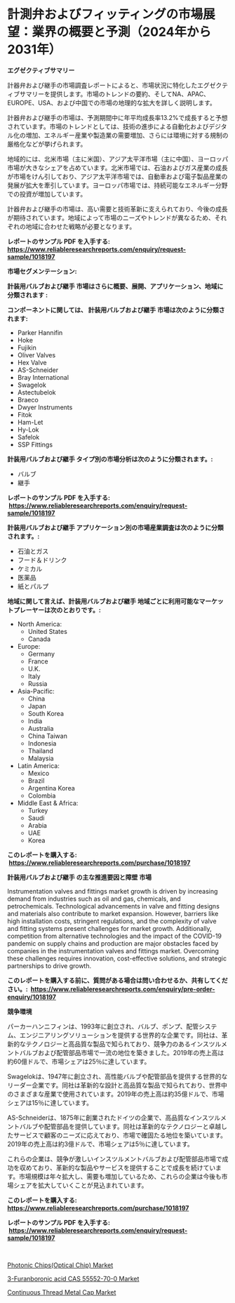 <p><h1>計測弁およびフィッティングの市場展望：業界の概要と予測（2024年から2031年）</h1></p><p><strong>エグゼクティブサマリー</strong></p>
<p><p>計器弁および継手の市場調査レポートによると、市場状況に特化したエグゼクティブサマリーを提供します。市場のトレンドの要約、そしてNA、APAC、EUROPE、USA、および中国での市場の地理的な拡大を詳しく説明します。</p><p>計器弁および継手の市場は、予測期間中に年平均成長率13.2%で成長すると予想されています。市場のトレンドとしては、技術の進歩による自動化およびデジタル化の増加、エネルギー産業や製造業の需要増加、さらには環境に対する規制の厳格化などが挙げられます。</p><p>地域的には、北米市場（主に米国）、アジア太平洋市場（主に中国）、ヨーロッパ市場が大きなシェアを占めています。北米市場では、石油およびガス産業の成長が市場をけん引しており、アジア太平洋市場では、自動車および電子製品産業の発展が拡大を牽引しています。ヨーロッパ市場では、持続可能なエネルギー分野での投資が増加しています。</p><p>計器弁および継手の市場は、高い需要と技術革新に支えられており、今後の成長が期待されています。地域によって市場のニーズやトレンドが異なるため、それぞれの地域に合わせた戦略が必要となります。</p></p>
<p><strong>レポートのサンプル PDF を入手する: <a href="https://www.reliableresearchreports.com/enquiry/request-sample/1018197">https://www.reliableresearchreports.com/enquiry/request-sample/1018197</a></strong></p>
<p><strong>市場セグメンテーション:</strong></p>
<p><strong> 計装用バルブおよび継手 市場はさらに概要、展開、アプリケーション、地域に分類されます :</strong></p>
<p><strong>コンポーネントに関しては、 計装用バルブおよび継手 市場は次のように分類されます: &nbsp;</strong></p>
<p><ul><li>Parker Hannifin</li><li>Hoke</li><li>Fujikin</li><li>Oliver Valves</li><li>Hex Valve</li><li>AS-Schneider</li><li>Bray International</li><li>Swagelok</li><li>Astectubelok</li><li>Braeco</li><li>Dwyer Instruments</li><li>Fitok</li><li>Ham-Let</li><li>Hy-Lok</li><li>Safelok</li><li>SSP Fittings</li></ul></p>
<p><strong> 計装用バルブおよび継手 タイプ別の市場分析は次のように分類されます。:</strong></p>
<p><ul><li>バルブ</li><li>継手</li></ul></p>
<p><strong>レポートのサンプル PDF を入手する: &nbsp;<a href="https://www.reliableresearchreports.com/enquiry/request-sample/1018197">https://www.reliableresearchreports.com/enquiry/request-sample/1018197</a></strong></p>
<p><strong> 計装用バルブおよび継手 アプリケーション別の市場産業調査は次のように分類されます。:</strong></p>
<p><ul><li>石油とガス</li><li>フード＆ドリンク</li><li>ケミカル</li><li>医薬品</li><li>紙とパルプ</li></ul></p>
<p><strong>地域に関して言えば、計装用バルブおよび継手 地域ごとに利用可能なマーケットプレーヤーは次のとおりです。:</strong></p>
<p><ul>
    <li>
        North America:
        <ul>
            <li>United States</li>
            <li>Canada</li>
        </ul>
    </li>
    <li>
        Europe:
        <ul>
            <li>Germany</li>
            <li>France</li>
            <li>U.K.</li>
            <li>Italy</li>
            <li>Russia</li>
        </ul>
    </li>
    <li>
        Asia-Pacific:
        <ul>
            <li>China</li>
            <li>Japan</li>
            <li>South Korea</li>
            <li>India</li>
            <li>Australia</li>
            <li>China Taiwan</li>
            <li>Indonesia</li>
            <li>Thailand</li>
            <li>Malaysia</li>
        </ul>
    </li>
    <li>
        Latin America:
        <ul>
            <li>Mexico</li>
            <li>Brazil</li>
            <li>Argentina Korea</li>
            <li>Colombia</li>
        </ul>
    </li>
    <li>
        Middle East & Africa:
        <ul>
            <li>Turkey</li>
            <li>Saudi</li>
            <li>Arabia</li>
            <li>UAE</li>
            <li>Korea</li>
        </ul>
    </li>
    </ul></p>
<p><strong>このレポートを購入する: &nbsp;<a href="https://www.reliableresearchreports.com/purchase/1018197">https://www.reliableresearchreports.com/purchase/1018197</a></strong></p>
<p><strong>計装用バルブおよび継手 の主な推進要因と障壁 市場</strong></p>
<p><p>Instrumentation valves and fittings market growth is driven by increasing demand from industries such as oil and gas, chemicals, and petrochemicals. Technological advancements in valve and fitting designs and materials also contribute to market expansion. However, barriers like high installation costs, stringent regulations, and the complexity of valve and fitting systems present challenges for market growth. Additionally, competition from alternative technologies and the impact of the COVID-19 pandemic on supply chains and production are major obstacles faced by companies in the instrumentation valves and fittings market. Overcoming these challenges requires innovation, cost-effective solutions, and strategic partnerships to drive growth.</p></p>
<p><strong>このレポートを購入する前に、質問がある場合は問い合わせるか、共有してください。:&nbsp; <a href="https://www.reliableresearchreports.com/enquiry/pre-order-enquiry/1018197">https://www.reliableresearchreports.com/enquiry/pre-order-enquiry/1018197</a></strong></p>
<p><strong>競争環境</strong></p>
<p><p>パーカーハンニフィンは、1993年に創立され、バルブ、ポンプ、配管システム、エンジニアリングソリューションを提供する世界的な企業です。同社は、革新的なテクノロジーと高品質な製品で知られており、競争力のあるインスツルメントバルブおよび配管部品市場で一流の地位を築きました。2019年の売上高は約60億ドルで、市場シェアは25％に達しています。</p><p>Swagelokは、1947年に創立され、高性能バルブや配管部品を提供する世界的なリーダー企業です。同社は革新的な設計と高品質な製品で知られており、世界中のさまざまな産業で使用されています。2019年の売上高は約35億ドルで、市場シェアは15％に達しています。</p><p>AS-Schneiderは、1875年に創業されたドイツの企業で、高品質なインスツルメントバルブや配管部品を提供しています。同社は革新的なテクノロジーと卓越したサービスで顧客のニーズに応えており、市場で確固たる地位を築いています。2019年の売上高は約3億ドルで、市場シェアは5％に達しています。</p><p>これらの企業は、競争が激しいインスツルメントバルブおよび配管部品市場で成功を収めており、革新的な製品やサービスを提供することで成長を続けています。市場規模は年々拡大し、需要も増加しているため、これらの企業は今後も市場シェアを拡大していくことが見込まれています。</p></p>
<p><strong>このレポートを購入する: &nbsp; <a href="https://www.reliableresearchreports.com/purchase/1018197">https://www.reliableresearchreports.com/purchase/1018197</a></strong></p>
<p><strong>レポートのサンプル PDF を入手する: &nbsp;<a href="https://www.reliableresearchreports.com/enquiry/request-sample/1018197">https://www.reliableresearchreports.com/enquiry/request-sample/1018197</a></strong><strong></strong></p>
<p>&nbsp;</p>
<p><p><a href="https://view.publitas.com/reportprime-1/photonic-chips-optical-chip-market-research-report-the-key-to-successful-business-strategy-forecasted-for-period-from-2023-2030/">Photonic Chips(Optical Chip) Market</a></p><p><a href="https://view.publitas.com/reportprime-1/3-furanboronic-acid-cas-55552-70-0-market-size-reflecting-a-forecast-till-2030-market-by-type-by-application-and-by-geography/">3-Furanboronic acid CAS 55552-70-0 Market</a></p><p><a href="https://view.publitas.com/reportprime-1/continuous-thread-metal-cap-market-furnish-information-about-market-size-market-share-market-dynamics-and-projections-spanning-from-2023-to-2030/">Continuous Thread Metal Cap Market</a></p></p>